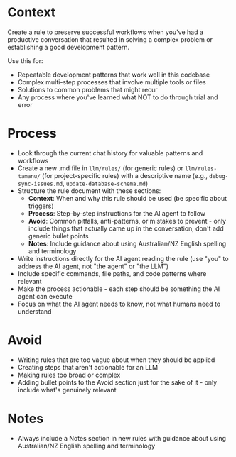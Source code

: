 # Context

Create a rule to preserve successful workflows when you've had a productive conversation that resulted in solving a complex problem or establishing a good development pattern.

Use this for:

- Repeatable development patterns that work well in this codebase
- Complex multi-step processes that involve multiple tools or files
- Solutions to common problems that might recur
- Any process where you've learned what NOT to do through trial and error

# Process

- Look through the current chat history for valuable patterns and workflows
- Create a new .md file in `llm/rules/` (for generic rules) or `llm/rules-tamanu/` (for project-specific rules) with a descriptive name (e.g., `debug-sync-issues.md`, `update-database-schema.md`)
- Structure the rule document with these sections:
  - **Context**: When and why this rule should be used (be specific about triggers)
  - **Process**: Step-by-step instructions for the AI agent to follow
  - **Avoid**: Common pitfalls, anti-patterns, or mistakes to prevent - only include things that actually came up in the conversation, don't add generic bullet points
  - **Notes**: Include guidance about using Australian/NZ English spelling and terminology
- Write instructions directly for the AI agent reading the rule (use "you" to address the AI agent, not "the agent" or "the LLM")
- Include specific commands, file paths, and code patterns where relevant
- Make the process actionable - each step should be something the AI agent can execute
- Focus on what the AI agent needs to know, not what humans need to understand

# Avoid

- Writing rules that are too vague about when they should be applied
- Creating steps that aren't actionable for an LLM
- Making rules too broad or complex
- Adding bullet points to the Avoid section just for the sake of it - only include what's genuinely relevant

# Notes

- Always include a Notes section in new rules with guidance about using Australian/NZ English spelling and terminology
